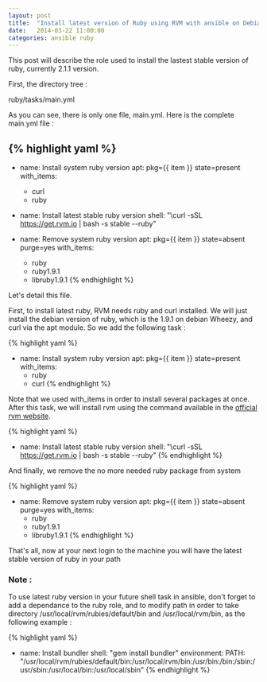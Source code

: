```yaml
---
layout: post
title:  "Install latest version of Ruby using RVM with ansible on Debian 7"
date:   2014-03-22 11:00:00
categories: ansible ruby
---
```


This post will describe the role used to install the lastest stable version of ruby, currently 2.1.1 version.

First, the directory tree : 

ruby/tasks/main.yml

As you can see, there is only one file, main.yml. Here is the complete main.yml file :

{% highlight yaml %}
---
- name: Install system ruby version
  apt: pkg={{ item }} state=present
  with_items:
    - curl
    - ruby

- name: Install latest stable ruby version
  shell: "\\curl -sSL https://get.rvm.io | bash -s stable --ruby"

- name: Remove system ruby version
  apt: pkg={{ item }} state=absent purge=yes
  with_items:
    - ruby
    - ruby1.9.1
    - libruby1.9.1
{% endhighlight %}

Let's detail this file.

First, to install latest ruby, RVM needs ruby and curl installed. We will just install the debian version of ruby, which is the 1.9.1 on debian Wheezy, and curl via the apt module. So we add the following task :

{% highlight yaml %}
- name: Install system ruby version
  apt: pkg={{ item }} state=present
  with_items:
    - ruby
    - curl
{% endhighlight %}

Note that we used with_items in order to install several packages at once. After this task, we will install rvm using the command available in the [official rvm website](http://rvm.io). 

{% highlight yaml %}
- name: Install latest stable ruby version
  shell: "\\curl -sSL https://get.rvm.io | bash -s stable --ruby"
{% endhighlight %}

And finally, we remove the no more needed ruby package from system

{% highlight yaml %}
- name: Remove system ruby version
  apt: pkg={{ item }} state=absent purge=yes
  with_items:
    - ruby
    - ruby1.9.1
    - libruby1.9.1
{% endhighlight %}

That's all, now at your next login to the machine you will have the latest stable version of ruby in your path


### Note :

To use latest ruby version in your future shell task in ansible, don't forget to add a dependance to the ruby role, and to modify path in order to take directory /usr/local/rvm/rubies/default/bin and /usr/local/rvm/bin, as the following example :

{% highlight yaml %}
- name: Install bundler
  shell: "gem install bundler"
  environment: 
    PATH: "/usr/local/rvm/rubies/default/bin:/usr/local/rvm/bin:/usr/bin:/bin:/sbin:/usr/sbin:/usr/local/bin:/usr/local/sbin"
{% endhighlight %}
